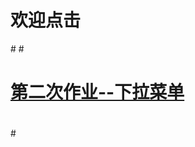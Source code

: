 # 欢迎点击
#<!DOCTYPE html>
#<html lang="en">
#  <body>
#    <a href="https://zcc022345.github.io/002.html">第二次作业--下拉菜单</a>
#  </body>
#</html>
